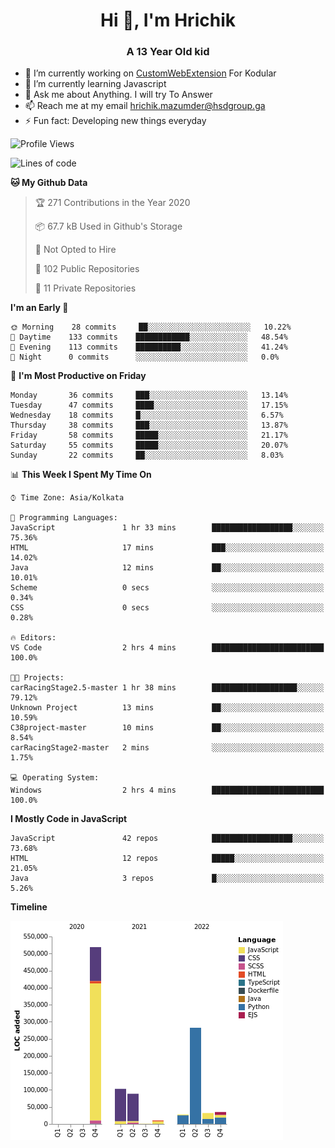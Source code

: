 <h1 align="center">Hi 👋, I'm Hrichik</h1>
<h3 align="center">A 13 Year Old kid</h3>


- 🔭 I’m currently working on [CustomWebExtension](https://github.com/hrichiksite/CustomWebExtension) For Kodular
- 🌱 I’m currently learning Javascript
- 💬 Ask me about Anything. I will try To Answer
- 📫 Reach me at my email hrichik.mazumder@hsdgroup.ga
- ⚡ Fun fact: Developing new things everyday

<!--START_SECTION:waka-->
![Profile Views](http://img.shields.io/badge/Profile%20Views-0-blue)

![Lines of code](https://img.shields.io/badge/From%20Hello%20World%20I%27ve%20Written-4.6%20million%20lines%20of%20code-blue)

**🐱 My Github Data** 

> 🏆 271 Contributions in the Year 2020
 > 
> 📦 67.7 kB Used in Github's Storage 
 > 
> 🚫 Not Opted to Hire
 > 
> 📜 102 Public Repositories
 > 
> 🔑 11 Private Repositories 

**I'm an Early 🐤** 

```text
🌞 Morning    28 commits     ██░░░░░░░░░░░░░░░░░░░░░░░   10.22% 
🌆 Daytime    133 commits    ████████████░░░░░░░░░░░░░   48.54% 
🌃 Evening    113 commits    ██████████░░░░░░░░░░░░░░░   41.24% 
🌙 Night      0 commits      ░░░░░░░░░░░░░░░░░░░░░░░░░   0.0%

```
📅 **I'm Most Productive on Friday** 

```text
Monday       36 commits     ███░░░░░░░░░░░░░░░░░░░░░░   13.14% 
Tuesday      47 commits     ████░░░░░░░░░░░░░░░░░░░░░   17.15% 
Wednesday    18 commits     █░░░░░░░░░░░░░░░░░░░░░░░░   6.57% 
Thursday     38 commits     ███░░░░░░░░░░░░░░░░░░░░░░   13.87% 
Friday       58 commits     █████░░░░░░░░░░░░░░░░░░░░   21.17% 
Saturday     55 commits     █████░░░░░░░░░░░░░░░░░░░░   20.07% 
Sunday       22 commits     ██░░░░░░░░░░░░░░░░░░░░░░░   8.03%

```


📊 **This Week I Spent My Time On** 

```text
⌚︎ Time Zone: Asia/Kolkata

💬 Programming Languages: 
JavaScript               1 hr 33 mins        ██████████████████░░░░░░░   75.36% 
HTML                     17 mins             ███░░░░░░░░░░░░░░░░░░░░░░   14.02% 
Java                     12 mins             ██░░░░░░░░░░░░░░░░░░░░░░░   10.01% 
Scheme                   0 secs              ░░░░░░░░░░░░░░░░░░░░░░░░░   0.34% 
CSS                      0 secs              ░░░░░░░░░░░░░░░░░░░░░░░░░   0.28%

🔥 Editors: 
VS Code                  2 hrs 4 mins        █████████████████████████   100.0%

🐱‍💻 Projects: 
carRacingStage2.5-master 1 hr 38 mins        ███████████████████░░░░░░   79.12% 
Unknown Project          13 mins             ██░░░░░░░░░░░░░░░░░░░░░░░   10.59% 
C38project-master        10 mins             ██░░░░░░░░░░░░░░░░░░░░░░░   8.54% 
carRacingStage2-master   2 mins              ░░░░░░░░░░░░░░░░░░░░░░░░░   1.75%

💻 Operating System: 
Windows                  2 hrs 4 mins        █████████████████████████   100.0%

```

**I Mostly Code in JavaScript** 

```text
JavaScript               42 repos            ██████████████████░░░░░░░   73.68% 
HTML                     12 repos            █████░░░░░░░░░░░░░░░░░░░░   21.05% 
Java                     3 repos             █░░░░░░░░░░░░░░░░░░░░░░░░   5.26%

```


**Timeline**

![Chart not found](https://github.com/hrichiksite/hrichiksite/blob/master/charts/bar_graph.png) 


<!--END_SECTION:waka-->

